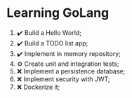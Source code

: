 # Learning GoLang

 1. :heavy_check_mark: Build a Hello World;
 2. :heavy_check_mark: Build a TODO list app;
 3. :heavy_check_mark: Implement in memory repository;
 4. :gear: Create unit and integration tests;
 5. :x:  Implement a persistence database;
 6. :x: Implement security with JWT;
 7. :x: Dockerize it;
  